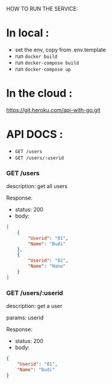 HOW TO RUN THE SERVICE:
# In local :
- set the env, copy from .env.template
- run `docker build`
- run `docker-compose build`
- run `docker-compose up`
# In the cloud :
https://git.heroku.com/api-with-go.git

# API DOCS :
- `GET /users`
- `GET /users/:userid`

### GET /users

description: 
  get all users

Response:

- status: 200
- body:

```json
[
    {
        "Userid": "01",
        "Name": "Budi"
    },
    {
        "Userid": "02",
        "Name": "Nano"
    }
]
```

### GET /users/:userid

description: 
  get a user

params:
    userid

Response:

- status: 200
- body:

```json
{
    "Userid": "01",
    "Name": "Budi"
}
```